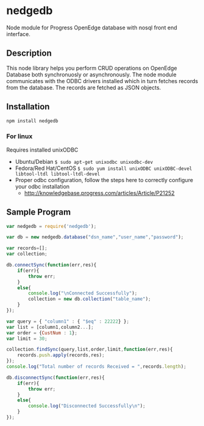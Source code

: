 # nedgedb
Node module for Progress OpenEdge database with nosql front end interface.

## Description
This node library helps you perform CRUD operations on OpenEdge Database both synchronuosly or asynchronously. The node 
module communicates with the ODBC drivers installed which in turn fetches records from the database. The records are 
fetched as JSON objects. 

## Installation
```bash
npm install nedgedb
```
### For linux 
Requires installed unixODBC
  * Ubuntu/Debian `$ sudo apt-get unixodbc unixodbc-dev`
  * Fedora/Red Hat/CentOS `$ sudo yum install unixODBC unixODBC-devel libtool-ltdl libtool-ltdl-devel`
  * Proper odbc configuration, follow the steps here to correctly configure your odbc installation
    * http://knowledgebase.progress.com/articles/Article/P21252
    
## Sample Program
```javascript
var nedgedb = require('nedgedb');

var db = new nedgedb.database("dsn_name","user_name","password");

var records=[];
var collection;

db.connectSync(function(err,res){
	if(err){
		throw err;
	}
	else{
		console.log("\nConnected Successfully");
		collection = new db.collection("table_name");
	}
});

var query = { "column1" : { "$eq" : 22222} };
var list = [column1,column2...];
var order = {CustNum : 1};
var limit = 30;

collection.findSync(query,list,order,limit,function(err,res){			
	records.push.apply(records,res);
});
console.log("Total number of records Received = ",records.length);

db.disconnectSync(function(err,res){
	if(err){
		throw err;
	}
	else{
		console.log("Disconnected Successfully\n");
	}
});

```
